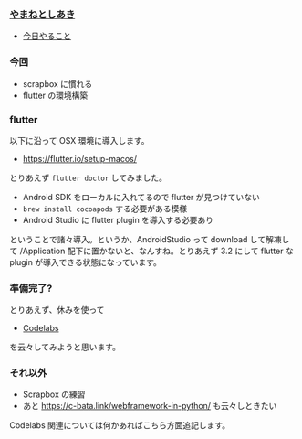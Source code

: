 ### [やまねとしあき](https://twitter.com/yamanetoshi)

- [今日やること](https://github.com/JavaKueche/great-okinawa/issues/53)

### 今回

- scrapbox に慣れる
- flutter の環境構築

### flutter

以下に沿って OSX 環境に導入します。

- https://flutter.io/setup-macos/

とりあえず `flutter doctor` してみました。

- Android SDK をローカルに入れてるので flutter が見つけていない
- `brew install cocoapods` する必要がある模様
- Android Studio に flutter plugin を導入する必要あり

ということで諸々導入。というか、AndroidStudio って download して解凍して /Application 配下に置かないと、なんすね。とりあえず 3.2 にして flutter な plugin が導入できる状態になっています。

### 準備完了?

とりあえず、休みを使って

- [Codelabs](https://flutter.io/codelabs/)

を云々してみようと思います。

### それ以外

- Scrapbox の練習
- あと https://c-bata.link/webframework-in-python/ も云々しときたい

Codelabs 関連については何かあればこちら方面追記します。